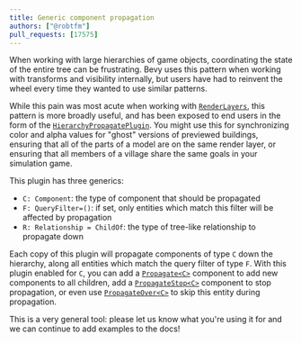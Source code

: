 ```yaml
---
title: Generic component propagation
authors: ["@robtfm"]
pull_requests: [17575]
---
```


When working with large hierarchies of game objects, coordinating the state of the entire tree can be frustrating.
Bevy uses this pattern when working with transforms and visibility internally,
but users have had to reinvent the wheel every time they wanted to use similar patterns.

While this pain was most acute when working with [`RenderLayers`], this pattern is more broadly useful,
and has been exposed to end users in the form of the [`HierarchyPropagatePlugin`].
You might use this for synchronizing color and alpha values for "ghost" versions of previewed buildings,
ensuring that all of the parts of a model are on the same render layer,
or ensuring that all members of a village share the same goals in your simulation game.

This plugin has three generics:

- `C: Component`: the type of component that should be propagated
- `F: QueryFilter=()`: if set, only entities which match this filter will be affected by propagation
- `R: Relationship = ChildOf`: the type of tree-like relationship to propagate down

Each copy of this plugin will propagate components of type `C` down the hierarchy, along all entities which match the
query filter of type `F`.
With this plugin enabled for `C`, you can add a [`Propagate<C>`] component to add new components to all children,
add a [`PropagateStop<C>`] component to stop propagation, or even use [`PropagateOver<C>`] to skip this entity during propagation.

This is a very general tool: please let us know what you're using it for and we can continue to add examples to the docs!

[`RenderLayers`]: https://dev-docs.bevy.org/bevy/camera/visibility/struct.RenderLayers.html
[`HierarchyPropagatePlugin`]: https://dev-docs.bevy.org/bevy/app/struct.HierarchyPropagatePlugin.html
[`Propagate<C>`]: https://dev-docs.bevy.org/bevy/app/struct.Propagate.html
[`PropagateStop<C>`]: https://dev-docs.bevy.org/bevy/app/struct.PropagateStop.html
[`PropagateOver<C>`]: https://dev-docs.bevy.org/bevy/app/struct.PropagateOver.html
